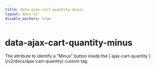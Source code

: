 ```yaml
---
title: data-ajax-cart-quantity-minus
layout: docs-v2
disable_anchors: true
---
```


# data-ajax-cart-quantity-minus

<p class="lead" markdown="1">
The attribute to identify a "Minus" button inside the [`ajax-cart-quantity`](/v2/docs/ajax-cart-quantity) custom tag.
</p>